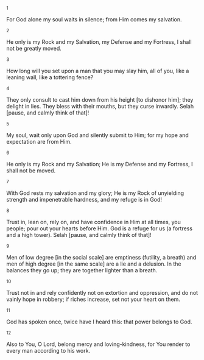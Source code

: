 <sup>1</sup> 

For God alone my soul waits in silence; from Him comes my salvation. 

<sup>2</sup> 

He only is my Rock and my Salvation, my Defense and my Fortress, I shall not be greatly moved. 

<sup>3</sup> 

How long will you set upon a man that you may slay him, all of you, like a leaning wall, like a tottering fence? 

<sup>4</sup> 

They only consult to cast him down from his height [to dishonor him]; they delight in lies. They bless with their mouths, but they curse inwardly. Selah [pause, and calmly think of that]! 

<sup>5</sup> 

My soul, wait only upon God and silently submit to Him; for my hope and expectation are from Him. 

<sup>6</sup> 

He only is my Rock and my Salvation; He is my Defense and my Fortress, I shall not be moved. 

<sup>7</sup> 

With God rests my salvation and my glory; He is my Rock of unyielding strength and impenetrable hardness, and my refuge is in God! 

<sup>8</sup> 

Trust in, lean on, rely on, and have confidence in Him at all times, you people; pour out your hearts before Him. God is a refuge for us (a fortress and a high tower). Selah [pause, and calmly think of that]! 

<sup>9</sup> 

Men of low degree [in the social scale] are emptiness (futility, a breath) and men of high degree [in the same scale] are a lie and a delusion. In the balances they go up; they are together lighter than a breath. 

<sup>10</sup> 

Trust not in and rely confidently not on extortion and oppression, and do not vainly hope in robbery; if riches increase, set not your heart on them. 

<sup>11</sup> 

God has spoken once, twice have I heard this: that power belongs to God. 

<sup>12</sup> 

Also to You, O Lord, belong mercy and loving-kindness, for You render to every man according to his work.